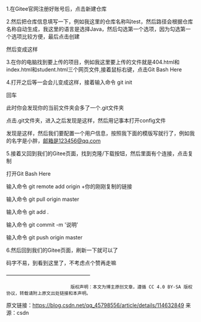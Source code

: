 1.在Gitee官网注册好账号后，点击新建仓库


2.然后把仓库信息填写一下，例如我这里的仓库名称叫test，然后路径会根据仓库名称自动生成，我这里的语言是选择Java，然后勾选第一个选项，因为勾选第一个选项比较方便，最后点击创建

然后变成这样


3.在你的电脑找到要上传的项目，例如我这里要上传的文件就是404.html和index.html和student.html三个网页文件,接着鼠标右键，点击Git Bash Here



4.打开之后等一会会儿变成这样，接着输入命令 git init


回车

此时你会发现你的当前文件夹会多了一个.git文件夹

点击.git文件夹，进入之后发现是这样，然后用记事本打开config文件

发现是这样，然后我们要配置一个用户信息，按照我下面的模版写就行了，例如我的名字是小胖，邮箱是123456@qq.com



5.接着又回到我们的Gitee页面，找到克隆/下载按钮，然后里面有个连接，点击复制

打开Git Bash Here

输入命令 git remote add origin +你的刚刚复制的链接


输入命令 git pull origin master

输入命令 git add .


输入命令 git commit -m '说明’


输入命令 git push origin master


6.然后回到我们的Gitee页面，刷新一下就可以了

码字不易，到看到这里了，不考虑点个赞再走嘛

————————————————

                            版权声明：本文为博主原创文章，遵循 CC 4.0 BY-SA 版权协议，转载请附上原文出处链接和本声明。
                        
原文链接：https://blog.csdn.net/qq_45798556/article/details/114632849
来源：csdn
